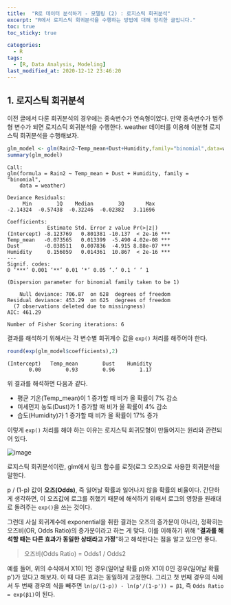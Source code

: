 ```yaml
---
title:  "R로 데이터 분석하기 - 모델링 (2) : 로지스틱 회귀분석"
excerpt: "R에서 로지스틱 회귀분석을 수행하는 방법에 대해 정리한 글입니다."
toc: true
toc_sticky: true

categories:
  - R
tags:
  - [R, Data Analysis, Modeling]
last_modified_at: 2020-12-12 23:46:20
---
```


## 1. 로지스틱 회귀분석  

이전 글에서 다룬 회귀분석의 경우에는 종속변수가 연속형이었다. 만약 종속변수가 범주형 변수가 되면 로지스틱 회귀분석을 수행한다. weather 데이터를 이용해 이분형 로지스틱 회귀분석을 수행해보자.  

```r
glm_model <- glm(Rain2~Temp_mean+Dust+Humidity,family="binomial",data=weather)
summary(glm_model)
```  

```
Call:
glm(formula = Rain2 ~ Temp_mean + Dust + Humidity, family = "binomial", 
    data = weather)

Deviance Residuals: 
     Min        1Q    Median        3Q       Max  
-2.14324  -0.57438  -0.32246  -0.02382   3.11696  

Coefficients:
             Estimate Std. Error z value Pr(>|z|)    
(Intercept) -8.123769   0.801381 -10.137  < 2e-16 ***
Temp_mean   -0.073565   0.013399  -5.490 4.02e-08 ***
Dust        -0.038511   0.007836  -4.915 8.88e-07 ***
Humidity     0.156059   0.014361  10.867  < 2e-16 ***
---
Signif. codes:  
0 ‘***’ 0.001 ‘**’ 0.01 ‘*’ 0.05 ‘.’ 0.1 ‘ ’ 1

(Dispersion parameter for binomial family taken to be 1)

    Null deviance: 706.87  on 628  degrees of freedom
Residual deviance: 453.29  on 625  degrees of freedom
  (7 observations deleted due to missingness)
AIC: 461.29

Number of Fisher Scoring iterations: 6
```  

결과를 해석하기 위해서는 각 변수별 회귀계수 값을 `exp()` 처리를 해주어야 한다.  

```r
round(exp(glm_model$coefficients),2)
```  

```
(Intercept)   Temp_mean        Dust    Humidity 
       0.00        0.93        0.96        1.17 
```  

위 결과를 해석하면 다음과 같다.  

- 평균 기온(Temp_mean)이 1 증가할 때 비가 올 확률이 7% 감소
- 미세먼지 농도(Dust)가 1 증가할 때 비가 올 확률이 4% 감소
- 습도(Humidity)가 1 증가할 때 비가 올 확률이 17% 증가  

이렇게 `exp()` 처리를 해야 하는 이유는 로지스틱 회귀모형이 만들어지는 원리와 관련되어 있다.  

![image](https://user-images.githubusercontent.com/58713684/101980525-606fa080-3ca9-11eb-9691-b2c5b39102ad.png)  

로지스틱 회귀분석이란, glm에서 링크 함수를 로짓(로그 오즈)으로 사용한 회귀분석을 말한다.  

p / (1-p) 값이 **오즈(Odds)**, 즉 일어날 확률과 일어나지 않을 확률의 비율이다. 간단하게 생각하면, 이 오즈값에 로그를 취했기 때문에 해석하기 위해서 로그의 영향을 원래대로 돌려주는 `exp()`을 쓰는 것이다.   

그런데 사실 회귀계수에 exponential을 취한 결과는 오즈의 증가분이 아니라, 정확히는 오즈비(OR, Odds Ratio)의 증가분이라고 하는 게 맞다. 이를 이해하기 위해 "**결과를 해석할 때는 다른 효과가 동일한 상태라고 가정**"하고 해석한다는 점을 알고 있으면 좋다.

> 오즈비(Odds Ratio) = Odds1 / Odds2  

예를 들어, 위의 수식에서 X1이 1인 경우(일어날 확률 p)와 X1이 0인 경우(일어날 확률 p')가 있다고 해보자. 이 때 다른 효과는 동일하게 고정한다. 그리고 첫 번째 경우의 식에서 두 번째 경우의 식을 빼주면 `ln(p/(1-p)) - ln(p'/(1-p')) = β1`, 즉 `Odds Ratio = exp(β1)`이 된다.  










